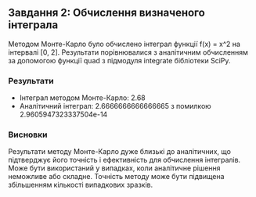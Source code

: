 ## Завдання 2: Обчислення визначеного інтеграла

Методом Монте-Карло було обчислено інтеграл функції f(x) = x^2 на інтервалі [0, 2]. Результати порівнювалися з аналітичним обчисленням за допомогою функції quad з підмодуля integrate бібліотеки SciPy.

### Результати
- Інтеграл методом Монте-Карло: 2.68
- Аналітичний інтеграл: 2.6666666666666665 з помилкою 2.9605947323337504e-14

### Висновки
Результати методу Монте-Карло дуже близькі до аналітичних, що підтверджує його точність і ефективність для обчислення інтегралів. Може бути використаний у випадках, коли аналітичне рішення неможливе або складне. Точність методу може бути підвищена збільшенням кількості випадкових зразків.
